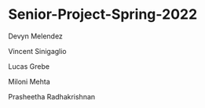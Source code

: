 # Senior-Project-Spring-2022
Devyn Melendez

Vincent Sinigaglio

Lucas Grebe

Miloni Mehta

Prasheetha Radhakrishnan
